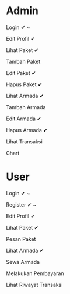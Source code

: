 # Admin

Login ✔ ~

Edit Profil ✔

Lihat Paket ✔

Tambah Paket

Edit Paket ✔

Hapus Paket ✔

Lihat Armada ✔

Tambah Armada

Edit Armada ✔

Hapus Armada ✔

Lihat Transaksi

Chart

# User

Login ✔ ~

Register ✔ ~

Edit Profil ✔

Lihat Paket ✔

Pesan Paket

Lihat Armada ✔

Sewa Armada

Melakukan Pembayaran

Lihat Riwayat Transaksi
